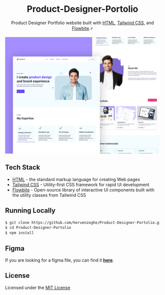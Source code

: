 ﻿<h1 align="center">
  Product-Designer-Portolio
</h1>
<p align="center">
  Product Designer Portfolio website built with <a href="https://html.com/" target="_blank">HTML</a>, <a href="https://tailwindcss.com" target="_blank">Tailwind CSS</a>, and <a href="https://flowbite.com/" target="_blank">Flowbite</a>.⚡
</p>

![preview](https://github.com/hervenzoghe/Product-Designer-Portolio/blob/master/thumbnail.png)

## Tech Stack

- [HTML](https://html.com/) - the standard markup language for creating Web pages
- [Tailwind CSS](https://tailwindcss.com) - Utility-first CSS framework for rapid UI development
- [Flowbite](https://flowbite.com/) - Open-source library of interactive UI components built with the utility classes from Tailwind CSS

## Running Locally

```bash
$ git clone https://github.com/hervenzoghe/Product-Designer-Portolio.git
$ cd Product-Designer-Portolio
$ npm install
```

## Figma

If you are looking for a figma file, you can find it **[here](https://www.figma.com/community/file/1144519064091466465/personal-portfolio-website?searchSessionId=lyisc671-oen50mhghe)**.

## License 

Licensed under the [MIT License](https://github.com/hervenzoghe/Product-Designer-Portolio/blob/master/LICENSE)
